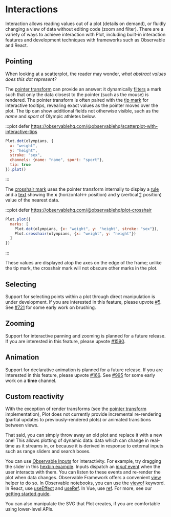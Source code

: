 <script setup>

import * as Plot from "@observablehq/plot";
import * as d3 from "d3";
import {shallowRef, onMounted} from "vue";

const olympians = shallowRef([
  {weight: 31, height: 1.21, sex: "female"},
  {weight: 170, height: 2.21, sex: "male"}
]);

onMounted(() => {
  d3.csv("../data/athletes.csv", d3.autoType).then((data) => (olympians.value = data));
});

</script>

# Interactions

Interaction allows reading values out of a plot (details on demand), or fluidly changing a view of data without editing code (zoom and filter). There are a variety of ways to achieve interaction with Plot, including built-in interaction features and development techniques with frameworks such as Observable and React.

## Pointing

When looking at a scatterplot, the reader may wonder, *what abstract values does this dot represent?*

The [pointer transform](../interactions/pointer.md) can provide an answer: it dynamically [filters](../transforms/filter.md) a mark such that only the data closest to the pointer (such as the mouse) is rendered. The pointer transform is often paired with the [tip mark](../marks/tip.md) for interactive tooltips, revealing exact values as the pointer moves over the plot. The tip can show additional fields not otherwise visible, such as the *name* and *sport* of Olympic athletes below.

:::plot defer https://observablehq.com/@observablehq/scatterplot-with-interactive-tips
```js
Plot.dot(olympians, {
  x: "weight",
  y: "height",
  stroke: "sex",
  channels: {name: "name", sport: "sport"},
  tip: true
}).plot()
```
:::

The [crosshair mark](../interactions/crosshair.md) uses the pointer transform internally to display a [rule](../marks/rule.md) and a [text](../marks/text.md) showing the **x** (horizontal↔︎ position) and **y** (vertical↕︎ position) value of the nearest data.

:::plot defer https://observablehq.com/@observablehq/plot-crosshair
```js
Plot.plot({
  marks: [
    Plot.dot(olympians, {x: "weight", y: "height", stroke: "sex"}),
    Plot.crosshair(olympians, {x: "weight", y: "height"})
  ]
})
```
:::

These values are displayed atop the axes on the edge of the frame; unlike the tip mark, the crosshair mark will not obscure other marks in the plot.

## Selecting

Support for selecting points within a plot through direct manipulation is under development. If you are interested in this feature, please upvote [#5](https://github.com/observablehq/plot/issues/5). See [#721](https://github.com/observablehq/plot/pull/721) for some early work on brushing.

## Zooming

Support for interactive panning and zooming is planned for a future release. If you are interested in this feature, please upvote [#1590](https://github.com/observablehq/plot/issues/1590).

## Animation

Support for declarative animation is planned for a future release. If you are interested in this feature, please upvote [#166](https://github.com/observablehq/plot/issues/166). See [#995](https://github.com/observablehq/plot/pull/995) for some early work on a **time** channel.

## Custom reactivity

With the exception of render transforms (see the [pointer transform](https://github.com/observablehq/plot/blob/main/src/interactions/pointer.js) implementation), Plot does not currently provide incremental re-rendering (partial updates to previously-rendered plots) or animated transitions between views.

That said, you can simply throw away an old plot and replace it with a new one! This allows plotting of dynamic data: data which can change in real-time as it streams in, or because it is derived in response to external inputs such as range sliders and search boxes.

You can use [Observable Inputs](https://observablehq.com/@observablehq/inputs) for interactivity. For example, try dragging the slider in this [hexbin example](https://observablehq.com/@observablehq/plot-hexbin-binwidth). Inputs dispatch an [*input* event](https://developer.mozilla.org/en-US/docs/Web/API/HTMLElement/input_event) when the user interacts with them. You can listen to these events and re-render the plot when data changes. Observable Framework offers a convenient [view](https://observablehq.com/framework/reactivity#inputs) helper to do so. In Observable notebooks, you can use the [viewof](https://observablehq.com/@observablehq/views) keyword. In React, use [useEffect](https://react.dev/reference/react/useEffect) and [useRef](https://react.dev/reference/react/useRef). In Vue, use [ref](https://vuejs.org/api/reactivity-core.html#ref). For more, see our [getting started guide](../getting-started.md).

You can also manipulate the SVG that Plot creates, if you are comfortable using lower-level APIs.
